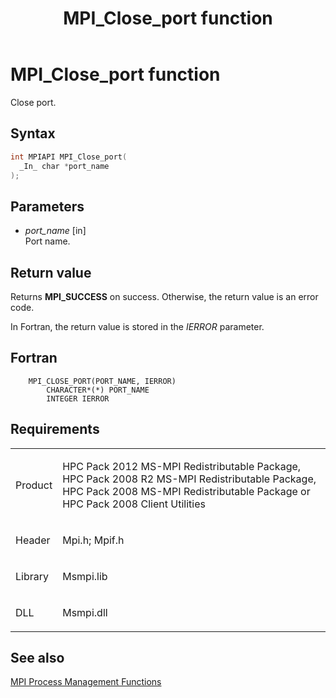 ﻿---
title: MPI_Close_port function
TOCTitle: MPI_Close_port function
ms:assetid: 44452534-c82b-44ac-b39e-79f83a237add
ms:mtpsurl: https://msdn.microsoft.com/en-us/library/Dn473252(v=VS.85)
ms:contentKeyID: 59360798
ms.date: 03/28/2018
mtps_version: v=VS.85
f1_keywords:
- MPI_CLOSE_PORT
- mpif/MPI_Close_port
- mpi/MPI_CLOSE_PORT
dev_langs:
- C++
- C
---

# MPI\_Close\_port function

Close port.

## Syntax

``` c++
int MPIAPI MPI_Close_port(
  _In_ char *port_name
);
```

## Parameters

  - *port\_name* \[in\]  
    Port name.

## Return value

Returns **MPI\_SUCCESS** on success. Otherwise, the return value is an error code.

In Fortran, the return value is stored in the *IERROR* parameter.

## Fortran

``` FORTRAN
    MPI_CLOSE_PORT(PORT_NAME, IERROR)
        CHARACTER*(*) PORT_NAME
        INTEGER IERROR
```

## Requirements

<table>
<colgroup>
<col/>
<col/>
</colgroup>
<tbody>
<tr class="odd">
<td><p>Product</p></td>
<td><p>HPC Pack 2012 MS-MPI Redistributable Package, HPC Pack 2008 R2 MS-MPI Redistributable Package, HPC Pack 2008 MS-MPI Redistributable Package or HPC Pack 2008 Client Utilities</p></td>
</tr>
<tr class="even">
<td><p>Header</p></td>
<td>Mpi.h;
Mpif.h</td>
</tr>
<tr class="odd">
<td><p>Library</p></td>
<td>Msmpi.lib</td>
</tr>
<tr class="even">
<td><p>DLL</p></td>
<td>Msmpi.dll</td>
</tr>
</tbody>
</table>


## See also

[MPI Process Management Functions](mpi-process-management-functions.md)

